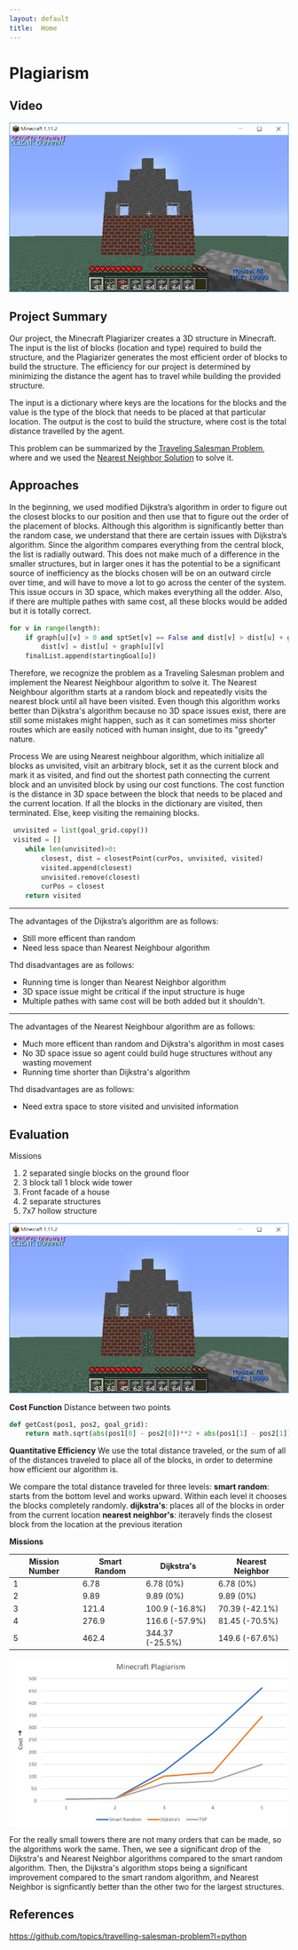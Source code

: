 ```yaml
---
layout: default
title:  Home
---
```


# Plagiarism

## Video
[![](https://raw.githubusercontent.com/thebrainygeek/plagiarism/master/docs/images/image1.PNG)](https://youtu.be/CDnqwfqW_c8 "Plagiarism Video")


## Project Summary
Our project, the Minecraft Plagiarizer creates a 3D structure in Minecraft. The input is the list of blocks (location and type) required to build the structure, and the Plagiarizer generates the most efficient order of blocks to build the structure. The efficiency for our project is determined by minimizing the distance the agent has to travel while building the provided structure.

The input is a dictionary where keys are the locations for the blocks and the value is the type of the block that needs to be placed at that particular location. The output is the cost to build the structure, where cost is the total distance travelled by the agent. 

This problem can be summarized by the [Traveling Salesman Problem](https://en.wikipedia.org/wiki/Travelling_salesman_problem), where  and we used the [Nearest Neighbor Solution](https://en.wikipedia.org/wiki/Nearest_neighbour_algorithm?fbclid=IwAR0C8TO1ORfp6sNmwoBE1F9ggGoWsAIZdxSdivXJWpt1BQIZaxFs0FM74Lk) to solve it.

## Approaches
In the beginning, we used modified Dijkstra’s algorithm in order to figure out the closest blocks to our position and then use that to figure out the order of the placement of blocks. Although this algorithm is significantly better than the random case, we understand that there are certain issues with Dijkstra’s algorithm. Since the algorithm compares everything from the central block, the list is radially outward. This does not make much of a difference in the smaller structures, but in larger ones it has the potential to be a significant source of inefficiency as the blocks chosen will be on an outward circle over time, and will have to move a lot to go across the center of the system. This issue occurs in 3D space, which makes everything all the odder. Also, if there are multiple pathes with same cost, all these blocks would be added but it is totally correct.

``` python
for v in range(length): 
    if graph[u][v] > 0 and sptSet[v] == False and dist[v] > dist[u] + graph[u][v]:
        dist[v] = dist[u] + graph[u][v] 
    finalList.append(startingGoal[u])
```


Therefore, we recognize the problem as a Traveling Salesman problem and implement the Nearest Neighbour algorithm to solve it. The Nearest Neighbour algorithm starts at a random block and repeatedly visits the nearest block until all have been visited. Even though this algorithm works better than Dijkstra's algorithm because no 3D space issues exist, there are still some mistakes might happen, such as it can sometimes miss shorter routes which are easily noticed with human insight, due to its "greedy" nature.

Process We are using Nearest neighbour algorithm, which initialize all blocks as unvisited, visit an arbitrary block, set it as the current block and mark it as visited, and find out the shortest path connecting the current block and an unvisited block by using our cost functions. The cost function is the distance in 3D space between the block that needs to be placed and the current location. If all the blocks in the dictionary are visited, then terminated. Else, keep visiting the remaining blocks.

``` python
 unvisited = list(goal_grid.copy())
 visited = []
    while len(unvisited)>0:
        closest, dist = closestPoint(curPos, unvisited, visited)
        visited.append(closest)
        unvisited.remove(closest)
        curPos = closest
    return visited
``` 
-------------------------------------------------

The advantages of the Dijkstra’s algorithm are as follows:

* Still more efficent than random
* Need less space than Nearest Neighbour algorithm


Thd disadvantages are as follows:

* Running time is longer than Nearest Neighbor algorithm
* 3D space issue might be critical if the input structure is huge
* Multiple pathes with same cost will be both added but it shouldn't.

-------------------------------------------------

The advantages of the Nearest Neighbour algorithm are as follows:

* Much more efficent than random and Dijkstra's algorithm in most cases
* No 3D space issue so agent could build huge structures without any wasting movement
* Running time shorter than Dijkstra's algorithm 

Thd disadvantages are as follows:

* Need extra space to store visited and unvisited information

## Evaluation
Missions
1. 2 separated single blocks on the ground floor
2. 3 block tall 1 block wide tower
3. Front facade of a house
4. 2 separate structures
5. 7x7 hollow structure

![Mission 4 Structure](https://raw.githubusercontent.com/thebrainygeek/plagiarism/master/docs/images/image1.PNG)

**Cost Function**
Distance between two points

```python
def getCost(pos1, pos2, goal_grid):
    return math.sqrt(abs(pos1[0] - pos2[0])**2 + abs(pos1[1] - pos2[1])**2 + abs(pos1[2] - pos2[2])**2 )
```

**Quantitative Efficiency**
We use the total distance traveled, or the sum of all of the distances traveled to place all of the blocks, in order to determine how efficient our algorithm is. 

We compare the total distance traveled for three levels:
**smart random**: starts from the bottom level and works upward. Within each level it chooses the blocks completely randomly.
**dijkstra's**: places all of the blocks in order from the current location
**nearest neighbor's**: iteravely finds the closest block from the location at the previous iteration

**Missions**

| Mission Number | Smart Random | Dijkstra's | Nearest Neighbor |
| --------- | ------- | ------- | ------- |
| 1 | 6.78 | 6.78 (0%) | 6.78 (0%) |
| 2 | 9.89 | 9.89 (0%) | 9.89 (0%) |
| 3 | 121.4 | 100.9 (-16.8%) | 70.39 (-42.1%) |
| 4 | 276.9 | 116.6 (-57.9%) | 81.45 (-70.5%) |
| 5 | 462.4 | 344.37 (-25.5%) | 149.6 (-67.6%) | 

![Chart](https://raw.githubusercontent.com/thebrainygeek/plagiarism/master/docs/images/graph1-2.png)

For the really small towers there are not many orders that can be made, so the algorithms work the same. Then, we see a significant drop of the Dijkstra's and Nearest Neighbor algorithms compared to the smart random algorithm. Then, the Dijkstra's algorithm stops being a significant improvement compared to the smart random algorithm, and Nearest Neighbor is signficantly better than the other two for the largest structures.

## References

https://github.com/topics/travelling-salesman-problem?l=python
